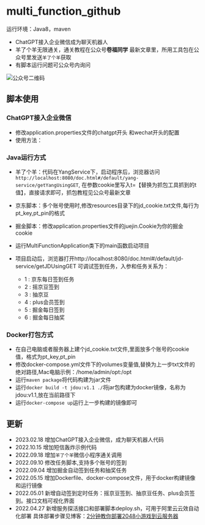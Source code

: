 # multi_function_github
运行环境：Java8，maven

- ChatGPT接入企业微信成为聊天机器人
- 羊了个羊无限通关，通关教程在公众号**卷福同学** 最新文章里，所用工具包在公众号里发送`羊了个羊`获取
- 有脚本运行问题可公众号内询问

![公众号二维码](https://raw.githubusercontent.com/longbig/multi_function_github/main/%E5%BE%AE%E4%BF%A1%E5%85%AC%E4%BC%97%E5%8F%B7.png)

## 脚本使用
### ChatGPT接入企业微信
- 修改application.properties文件的chatgpt开头 和wechat开头的配置
- 使用方法：

### Java运行方式
- 羊了个羊：代码在YangService下，启动程序后，浏览器访问`http://localhost:8080/doc.html#/default/yang-service/getYangUsingGET`,
  在参数cookie里写入t=【替换为抓包工具抓到的t值】，直接请求即可，抓包教程见公众号最新文章
- 京东脚本：多个账号使用时,修改resources目录下的jd_cookie.txt文件,每行为pt_key,pt_pin的格式
- 掘金脚本：修改application.properties文件的juejin.Cookie为你的掘金cookie

- 运行MultiFunctionApplication类下的main函数启动项目
- 项目启动后，浏览器打开http://localhost:8080/doc.html#/default/jd-service/getJDUsingGET 可调试签到任务，入参和任务关系为：
  - 1 : 京东每日签到任务
  - 2 : 摇京豆签到
  - 3 : 抽京豆
  - 4 : plus会员签到
  - 5 : 掘金每日签到
  - 6 : 掘金每日抽奖


### Docker打包方式
- 在自己电脑或者服务器上建个jd_cookie.txt文件,里面放多个账号的cookie值，格式为pt_key,pt_pin
- 修改docker-compose.yml文件下的volumes变量值,替换为上一步txt文件的绝对路径,Mac电脑示例：/home/admin/opt:/opt
- 运行`maven package`将代码构建为jar文件
- 运行`docker build -t jdou:v1.1 ./`将jar包构建为docker镜像，名称为jdou:v1.1,放在当前路径下
- 运行`docker-compose up`运行上一步构建的镜像即可

## 更新
- 2023.02.18 增加ChatGPT接入企业微信，成为聊天机器人代码
- 2022.10.15 增加短信轰炸示例代码
- 2022.09.18 增加`羊了个羊`微信小程序通关调用
- 2022.09.10 修改任务脚本,支持多个账号的签到
- 2022.09.04 增加掘金自动签到任务和抽奖任务
- 2022.05.15 增加Dockerfile、docker-compose文件，用于docker构建镜像和运行镜像
- 2022.05.01 新增自动签到定时任务：摇京豆签到、抽京豆任务、plus会员签到。接口文档可视化界面
- 2022.04.27 新增服务探活接口和部署脚本deploy.sh，可用于阿里云云效自动化部署 具体部署步骤见博客：[2分钟教你部署2048小游戏到云服务器](https://blog.csdn.net/qq_36624086/article/details/123777993)